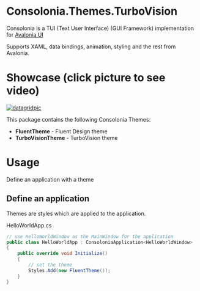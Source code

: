 # Consolonia.Themes.TurboVision
Consolonia is a TUI (Text User Interface) (GUI Framework) implementation for [Avalonia UI](https://github.com/AvaloniaUI)

Supports XAML, data bindings, animation, styling and the rest from Avalonia.

# Showcase (click picture to see video)
[![datagridpic](https://user-images.githubusercontent.com/10516222/141980173-4eb4057a-6996-45bf-83f6-931316c98d88.png)](https://youtu.be/ttgZmbruk3Y)

This package contains the following Consolonia Themes:
* **FluentTheme** - Fluent Design theme
* **TurboVisionTheme** - TurboVision theme

# Usage
Define an application with a theme 

## Define an application 
Themes are styles which are applied to the application.

HelloWorldApp.cs
```csharp
// use HelloWorldWindow as the MainWindow for the application
public class HelloWorldApp : ConsoloniaApplication<HelloWorldWindow>
{
    public override void Initialize()
    {
        // set the theme
        Styles.Add(new FluentTheme());
    }
}
```

